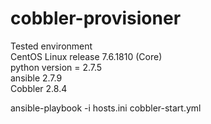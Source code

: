 # cobbler-provisioner

Tested environment  
CentOS Linux release 7.6.1810 (Core)  
python version = 2.7.5  
ansible 2.7.9  
Cobbler 2.8.4  

ansible-playbook -i hosts.ini cobbler-start.yml
